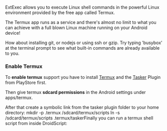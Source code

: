 ExtExec allows you to execute Linux shell commands in the powerful Linux environment provided by the free app called Termux.

<premium>

The Termux app runs as a service and there's almost no limit to what you can achieve with a full blown Linux machine running on your Android device!

How about installing git, or nodejs or using ssh or gzip.
Try typing 'busybox' at the terminal prompt to see what built-in commands are already available to you.

### Enable Termux
To **enable termux** support you have to install [Termux](https://play.google.com/store/apps/details?id=com.termux) and the [Tasker](https://play.google.com/store/apps/details?id=com.termux.tasker) Plugin from PlayStore first.

Then give termux **sdcard permissions** in the Android settings under apps/termux.

After that create a symbolic link from the tasker plugin folder to your home directory:
<bash>mkdir -p .termux /sdcard/termux/scripts
ln -s /sdcard/termux/scripts .termux/tasker</bash>Finally you can run a termux shell script from inside DroidScript: